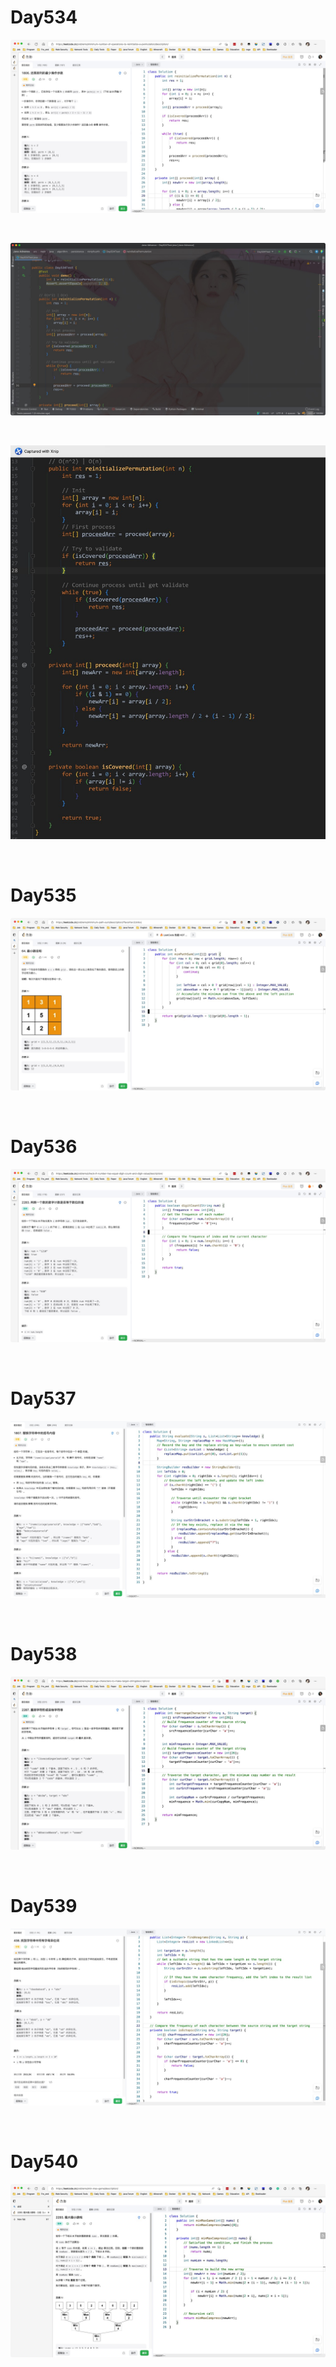 # Day534

![day534-01](assets/day534-01.png)

&nbsp;

![day534-02](assets/day534-02.png)

&nbsp;

![day534-03](assets/day534-03.png)

&nbsp;

# Day535

![day535](assets/day535.png)

&nbsp;

# Day536

![day536](assets/day536.png)

&nbsp;

# Day537

![day537](assets/day537.png)

&nbsp;

# Day538

![day538](assets/day538.png)

&nbsp;

# Day539

![day539](assets/day539.png)

&nbsp;

# Day540

![day540](assets/day540.png)
